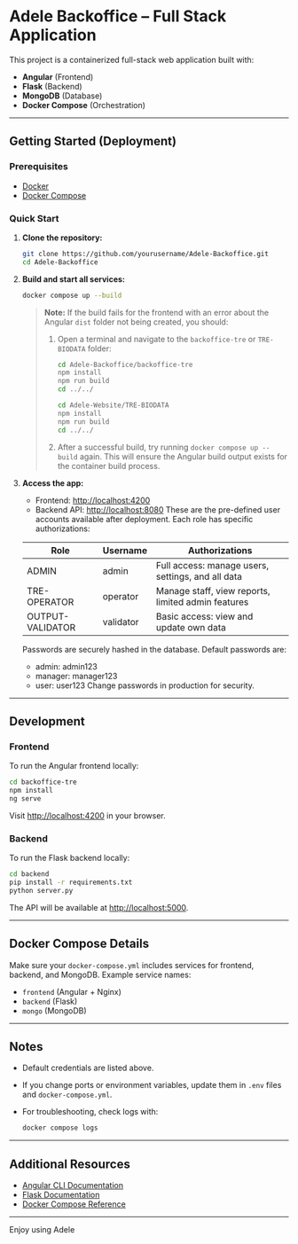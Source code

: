# Adele Backoffice – Full Stack Application

This project is a containerized full-stack web application built with:

- **Angular** (Frontend)
- **Flask** (Backend)
- **MongoDB** (Database)
- **Docker Compose** (Orchestration)

---

## Getting Started (Deployment)

### Prerequisites

- [Docker](https://www.docker.com/)
- [Docker Compose](https://docs.docker.com/compose/)

### Quick Start

1. **Clone the repository:**

    ```bash
    git clone https://github.com/yourusername/Adele-Backoffice.git
    cd Adele-Backoffice
    ```


2. **Build and start all services:**

    ```bash
    docker compose up --build
    ```

    > **Note:**
    > If the build fails for the frontend with an error about the Angular `dist` folder not being created, you should:
    > 1. Open a terminal and navigate to the `backoffice-tre` or `TRE-BIODATA` folder:
    >    ```bash
    >    cd Adele-Backoffice/backoffice-tre
    >    npm install
    >    npm run build
    >    cd ../../
    >    ```
    >    ```bash
    >    cd Adele-Website/TRE-BIODATA
    >    npm install
    >    npm run build
    >    cd ../../
    >    ```
    > 2. After a successful build, try running `docker compose up --build` again.
    > This will ensure the Angular build output exists for the container build process.

3. **Access the app:**
    - Frontend: [http://localhost:4200](http://localhost:4200)
    - Backend API: [http://localhost:8080](http://localhost:5000)
    These are the pre-defined user accounts available after deployment. Each role has specific authorizations:

    | Role              |  Username | Authorizations                                      |
    |-------------------|-----------|-----------------------------------------------------|
    | ADMIN             |  admin    | Full access: manage users, settings, and all data   |
    | TRE-OPERATOR      |  operator | Manage staff, view reports, limited admin features  |
    | OUTPUT-VALIDATOR  | validator | Basic access: view and update own data              |

     Passwords are securely hashed in the database. Default passwords are:
     - admin: admin123
     - manager: manager123
     - user: user123
     Change passwords in production for security.


---

## Development

### Frontend

To run the Angular frontend locally:

```bash
cd backoffice-tre
npm install
ng serve
```

Visit [http://localhost:4200](http://localhost:4200) in your browser.

### Backend

To run the Flask backend locally:

```bash
cd backend
pip install -r requirements.txt
python server.py
```

The API will be available at [http://localhost:5000](http://localhost:5000).

---

## Docker Compose Details

Make sure your `docker-compose.yml` includes services for frontend, backend, and MongoDB. Example service names:

- `frontend` (Angular + Nginx)
- `backend` (Flask)
- `mongo` (MongoDB)

---

## Notes

- Default credentials are listed above.
- If you change ports or environment variables, update them in `.env` files and `docker-compose.yml`.
- For troubleshooting, check logs with:

    ```bash
    docker compose logs
    ```

---

## Additional Resources

- [Angular CLI Documentation](https://angular.dev/tools/cli)
- [Flask Documentation](https://flask.palletsprojects.com/)
- [Docker Compose Reference](https://docs.docker.com/compose/)

---

Enjoy using Adele
